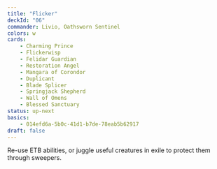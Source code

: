 ```yaml
---
title: "Flicker"
deckId: "06"
commander: Livio, Oathsworn Sentinel
colors: w
cards:
    - Charming Prince
    - Flickerwisp
    - Felidar Guardian
    - Restoration Angel
    - Mangara of Corondor
    - Duplicant
    - Blade Splicer
    - Springjack Shepherd
    - Wall of Omens
    - Blessed Sanctuary
status: up-next
basics:
    - 014efd6a-5b0c-41d1-b7de-78eab5b62917
draft: false
---
```


Re-use ETB abilities, or juggle useful creatures in exile to protect them through sweepers.
